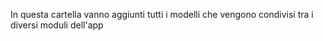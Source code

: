 In questa cartella vanno aggiunti tutti i modelli che vengono condivisi tra i diversi moduli dell'app
